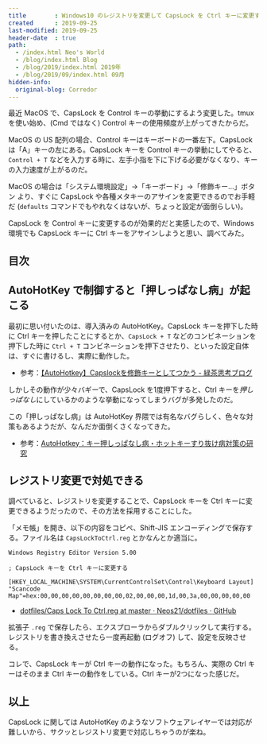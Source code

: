 ```yaml
---
title        : Windows10 のレジストリを変更して CapsLock を Ctrl キーに変更する
created      : 2019-09-25
last-modified: 2019-09-25
header-date  : true
path:
  - /index.html Neo's World
  - /blog/index.html Blog
  - /blog/2019/index.html 2019年
  - /blog/2019/09/index.html 09月
hidden-info:
  original-blog: Corredor
---
```


最近 MacOS で、CapsLock を Control キーの挙動にするよう変更した。tmux を使い始め、(Cmd ではなく) Control キーの使用頻度が上がってきたからだ。

MacOS の US 配列の場合、Control キーはキーボードの一番左下。CapsLock は「A」キーの左にある。CapsLock キーを Control キーの挙動にしてやると、`Control + T` などを入力する時に、左手小指を下に下げる必要がなくなり、キーの入力速度が上がるのだ。

MacOS の場合は「システム環境設定」→「キーボード」→「修飾キー...」ボタン より、すぐに CapsLock や各種メタキーのアサインを変更できるのでお手軽だ (`defaults` コマンドでもやれなくはないが、ちょっと設定が面倒らしい)。

CapsLock を Control キーに変更するのが効果的だと実感したので、Windows 環境でも CapsLock キーに Ctrl キーをアサインしようと思い、調べてみた。

## 目次

## AutoHotKey で制御すると「押しっぱなし病」が起こる

最初に思い付いたのは、導入済みの AutoHotKey。CapsLock キーを押下した時に Ctrl キーを押したことにするとか、`CapsLock + T` などのコンビネーションを押下した時に `Ctrl + T` コンビネーションを押下させたり、といった設定自体は、すぐに書けるし、実際に動作した。

- 参考：[【AutoHotkey】Capslockを修飾キーとしてつかう - 緑茶思考ブログ](http://yusuke-ujitoko.hatenablog.com/entry/2016/06/18/000234)

しかしその動作が少々バギーで、CapsLock を1度押下すると、Ctrl キーを*押しっぱなし*にしているかのような挙動になってしまうバグが多発したのだ。

この「押しっぱなし病」は AutoHotKey 界隈では有名なバグらしく、色々な対策もあるようだが、なんだか面倒くさくなってきた。

- 参考：[AutoHotkey：キー押しっぱなし病・ホットキーすり抜け病対策の研究](https://did2memo.net/2013/10/03/autohotkey-ctrl-key-is-stuck/)

## レジストリ変更で対処できる

調べていると、レジストリを変更することで、CapsLock キーを Ctrl キーに変更できるようだったので、その方法を採用することにした。

「メモ帳」を開き、以下の内容をコピペ、Shift-JIS エンコーディングで保存する。ファイル名は `CapsLockToCtrl.reg` とかなんとか適当に。

```properties
Windows Registry Editor Version 5.00

; CapsLock キーを Ctrl キーに変更する

[HKEY_LOCAL_MACHINE\SYSTEM\CurrentControlSet\Control\Keyboard Layout]
"Scancode Map"=hex:00,00,00,00,00,00,00,00,02,00,00,00,1d,00,3a,00,00,00,00,00
```

- [dotfiles/Caps Lock To Ctrl.reg at master · Neos21/dotfiles · GitHub](https://github.com/Neos21/dotfiles/blob/master/Windows/Caps%20Lock%20To%20Ctrl.reg)

拡張子 `.reg` で保存したら、エクスプローラからダブルクリックして実行する。レジストリを書き換えさせたら一度再起動 (ログオフ) して、設定を反映させる。

コレで、CapsLock キーが Ctrl キーの動作になった。もちろん、実際の Ctrl キーはそのまま Ctrl キーの動作をしている。Ctrl キーが2つになった感じだ。

## 以上

CapsLock に関しては AutoHotKey のようなソフトウェアレイヤーでは対応が難しいから、サクッとレジストリ変更で対応しちゃうのが楽ね。
